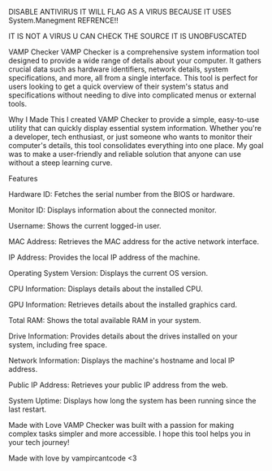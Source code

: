 DISABLE ANTIVIRUS IT WILL FLAG AS A VIRUS BECAUSE IT USES System.Manegment REFRENCE!! 

IT IS NOT A VIRUS U CAN CHECK THE SOURCE IT IS UNOBFUSCATED


VAMP Checker
VAMP Checker is a comprehensive system information tool designed to provide a wide range of details about your computer. It gathers crucial data such as hardware identifiers, network details, system specifications, and more, all from a single interface. This tool is perfect for users looking to get a quick overview of their system's status and specifications without needing to dive into complicated menus or external tools.

Why I Made This
I created VAMP Checker to provide a simple, easy-to-use utility that can quickly display essential system information. Whether you're a developer, tech enthusiast, or just someone who wants to monitor their computer's details, this tool consolidates everything into one place. My goal was to make a user-friendly and reliable solution that anyone can use without a steep learning curve.

Features

Hardware ID: Fetches the serial number from the BIOS or hardware.

Monitor ID: Displays information about the connected monitor.

Username: Shows the current logged-in user.

MAC Address: Retrieves the MAC address for the active network interface.

IP Address: Provides the local IP address of the machine.

Operating System Version: Displays the current OS version.

CPU Information: Displays details about the installed CPU.

GPU Information: Retrieves details about the installed graphics card.

Total RAM: Shows the total available RAM in your system.

Drive Information: Provides details about the drives installed on your system, including free space.

Network Information: Displays the machine's hostname and local IP address.

Public IP Address: Retrieves your public IP address from the web.

System Uptime: Displays how long the system has been running since the last restart.

Made with Love
VAMP Checker was built with a passion for making complex tasks simpler and more accessible. I hope this tool helps you in your tech journey!

Made with love by vampircantcode <3

